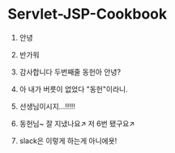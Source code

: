 # Servlet-JSP-Cookbook

1. 안녕

2. 반가워


3. 감사합니다
두번째줄
동헌아 안녕? 


4.  아 내가 버릇이 없었다 "동헌"이라니.

5. 선생님이시지...!!!!!
7. 동헌님~ 잘 지냈나요↗ 저 6번 됐구요↗

8. slack은 이렇게 하는게 아니에욧!